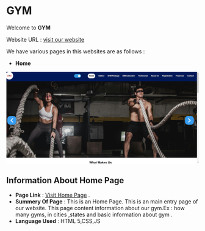 # GYM

Welcome to **GYM**

Website URL : [visit our website](https://icp9-group1-project3.netlify.app)

We have various pages in this websites are as follows :

- **Home**

![Home Page Screen Shot](./img/home_page.png)

## Information About Home Page

- **Page Link** : [Visit Home Page](https://icp9-group1-project3.netlify.app) .
- **Summery Of Page** : This is an Home Page. This is an main entry page of our website.
  This page content information about our gym.Ex : how many gyms, in cities ,states and basic information about gym .
- **Language Used** : HTML 5,CSS,JS




